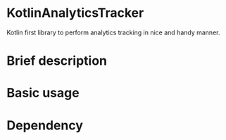 # KotlinAnalyticsTracker
Kotlin first library to perform analytics tracking in nice and handy manner.

# Brief description

# Basic usage

# Dependency
